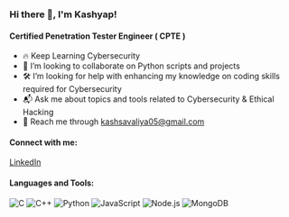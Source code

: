 ### Hi there 👋, I'm Kashyap!
#### Certified Penetration Tester Engineer ( CPTE )

- 🔥 Keep Learning Cybersecurity
- 🌟 I’m looking to collaborate on Python scripts and projects
- 🛠️ I’m looking for help with enhancing my knowledge on coding skills required for Cybersecurity
- 📬 Ask me about topics and tools related to Cybersecurity & Ethical Hacking
- 📧 Reach me through kashsavaliya05@gmail.com

#### Connect with me:
[LinkedIn](https://linkedin.com/in/kashyyapp) 

#### Languages and Tools:
![C](https://img.shields.io/badge/C-00599C?style=flat-square&logo=c&logoColor=white)
![C++](https://img.shields.io/badge/C++-00599C?style=flat-square&logo=cplusplus&logoColor=white)
![Python](https://img.shields.io/badge/Python-3776AB?style=flat-square&logo=python&logoColor=white)
![JavaScript](https://img.shields.io/badge/JavaScript-F7DF1E?style=flat-square&logo=javascript&logoColor=black)
![Node.js](https://img.shields.io/badge/Node.js-43853D?style=flat-square&logo=node-dot-js&logoColor=white)
![MongoDB](https://img.shields.io/badge/MongoDB-47A248?style=flat-square&logo=mongodb&logoColor=white)
